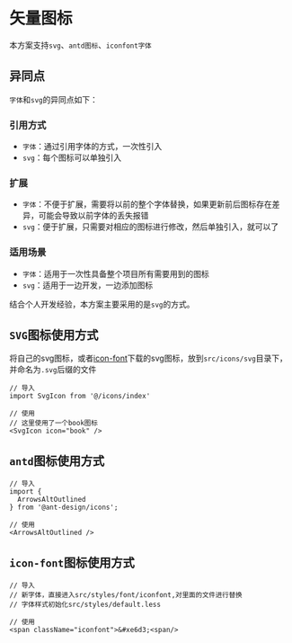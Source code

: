 # 矢量图标

本方案支持`svg`、`antd图标`、`iconfont字体`

## 异同点

`字体`和`svg`的异同点如下：

### 引用方式
* `字体`：通过引用字体的方式，一次性引入
* `svg`：每个图标可以单独引入

### 扩展
* `字体`：不便于扩展，需要将以前的整个字体替换，如果更新前后图标存在差异，可能会导致以前字体的丢失报错
* `svg`：便于扩展，只需要对相应的图标进行修改，然后单独引入，就可以了

### 适用场景
* `字体`：适用于一次性具备整个项目所有需要用到的图标
* `svg`：适用于一边开发，一边添加图标

结合个人开发经验，本方案主要采用的是`svg`的方式。

## `SVG`图标使用方式

将自己的svg图标，或者[icon-font](https://www.iconfont.cn/)下载的svg图标，放到`src/icons/svg`目录下，并命名为`.svg`后缀的文件

``` tsx
// 导入
import SvgIcon from '@/icons/index'

// 使用
// 这里使用了一个book图标
<SvgIcon icon="book" />
```

## `antd`图标使用方式

``` tsx
// 导入
import {
  ArrowsAltOutlined
} from '@ant-design/icons';

// 使用
<ArrowsAltOutlined />
```

## `icon-font`图标使用方式

``` tsx
// 导入
// 新字体，直接进入src/styles/font/iconfont,对里面的文件进行替换
// 字体样式初始化src/styles/default.less

// 使用
<span className="iconfont">&#xe6d3;<span/>
```

